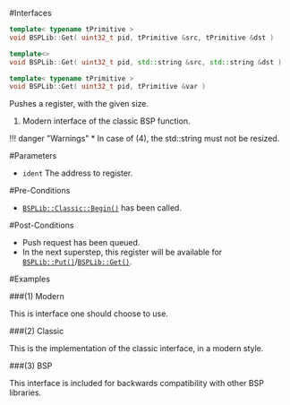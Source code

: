#Interfaces

```cpp
template< typename tPrimitive >
void BSPLib::Get( uint32_t pid, tPrimitive &src, tPrimitive &dst )      // (1) References

template<>
void BSPLib::Get( uint32_t pid, std::string &src, std::string &dst )    // (2) std::string references

template< typename tPrimitive >
void BSPLib::Get( uint32_t pid, tPrimitive &var )                       // (3) Reference
```

Pushes a register, with the given size. 

1. Modern interface of the classic BSP function.

!!! danger "Warnings"
     * In case of (4), the std::string must not be resized.


#Parameters

* `ident` The address to register.

#Pre-Conditions
* [`BSPLib::Classic::Begin()`](../logic/begin.md) has been called.

#Post-Conditions
* Push request has been queued.
* In the next superstep, this register will be available for [`BSPLib::Put()`](../com/put.md)/[`BSPLib::Get()`](../com/get.md).
     
#Examples

###(1) Modern

This is interface one should choose to use.

###(2) Classic

This is the implementation of the classic interface, in a modern style.

###(3) BSP

This interface is included for backwards compatibility with other BSP libraries.